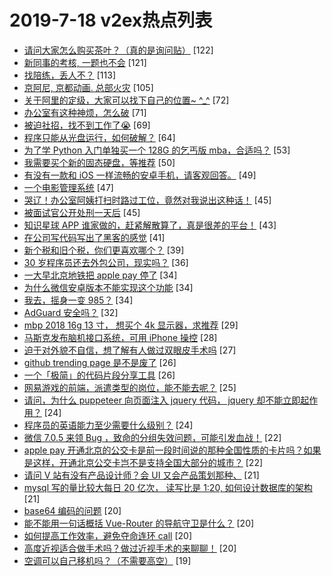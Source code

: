 # 2019-7-18 v2ex热点列表

+ [请问大家怎么购买茶叶？（真的是询问贴）](https://www.v2ex.com/t/584048#reply122) [122]
+ [新同事的考核, 一题也不会](https://www.v2ex.com/t/584098#reply121) [121]
+ [找陪练，丢人不？](https://www.v2ex.com/t/584060#reply113) [113]
+ [京阿尼, 京都动画. 总部火灾](https://www.v2ex.com/t/584086#reply105) [105]
+ [关于阿里的定级，大家可以找下自己的位置~ ^_^](https://www.v2ex.com/t/584123#reply72) [72]
+ [办公室有这种神烦，怎么破](https://www.v2ex.com/t/583980#reply71) [71]
+ [被迫社招，找不到工作了😭](https://www.v2ex.com/t/584011#reply69) [69]
+ [程序只能从光盘运行，如何破解？](https://www.v2ex.com/t/583996#reply64) [64]
+ [为了学 Python 入门单独买一个 128G 的乞丐版 mba，合适吗？](https://www.v2ex.com/t/584101#reply53) [53]
+ [我需要买个新的固态硬盘，等推荐](https://www.v2ex.com/t/584195#reply50) [50]
+ [有没有一款和 iOS 一样流畅的安卓手机，请客观回答。](https://www.v2ex.com/t/584061#reply49) [49]
+ [一个电影管理系统](https://www.v2ex.com/t/584041#reply47) [47]
+ [哭辽！办公室阿姨打扫时路过工位，竟然对我说出这种话！](https://www.v2ex.com/t/584002#reply45) [45]
+ [被面试官公开处刑一天后](https://www.v2ex.com/t/584176#reply45) [45]
+ [知识星球 APP 谁家做的，赶紧解散算了，真是很差的平台！](https://www.v2ex.com/t/583986#reply43) [43]
+ [在公司写代码写出了黑客的感觉](https://www.v2ex.com/t/584062#reply41) [41]
+ [新个税和旧个税，你们更喜欢哪个？](https://www.v2ex.com/t/584145#reply39) [39]
+ [30 岁程序员还去外包公司，现实吗？](https://www.v2ex.com/t/584165#reply36) [36]
+ [一大早北京地铁把 apple pay 停了](https://www.v2ex.com/t/583992#reply34) [34]
+ [为什么微信安卓版本不能实现这个功能](https://www.v2ex.com/t/584109#reply34) [34]
+ [我去，摇身一变 985？](https://www.v2ex.com/t/584171#reply34) [34]
+ [AdGuard 安全吗？](https://www.v2ex.com/t/584032#reply32) [32]
+ [mbp 2018 16g 13 寸， 想买个 4k 显示器，求推荐](https://www.v2ex.com/t/584063#reply29) [29]
+ [马斯克发布脑机接口系统，可用 iPhone 操控](https://www.v2ex.com/t/584038#reply28) [28]
+ [迫于对外貌不自信，想了解有人做过双眼皮手术吗](https://www.v2ex.com/t/584082#reply27) [27]
+ [github trending page 是不是废了](https://www.v2ex.com/t/584023#reply26) [26]
+ [一个「极简」的代码片段分享工具](https://www.v2ex.com/t/584143#reply26) [26]
+ [网易游戏的前端，派遣类型的岗位，能不能去呢？](https://www.v2ex.com/t/584217#reply25) [25]
+ [请问，为什么 puppeteer 向页面注入 jquery 代码， jquery 却不能立即起作用？](https://www.v2ex.com/t/584021#reply24) [24]
+ [程序员的英语能力至少需要什么级别？](https://www.v2ex.com/t/584182#reply24) [24]
+ [微信 7.0.5 来领 Bug ，致命的分组失效问题，可能引发血战！](https://www.v2ex.com/t/584057#reply22) [22]
+ [apple pay 开通北京的公交卡是前一段时间说的那种全国性质的卡片吗？如果是这样，开通北京公交卡岂不是支持全国大部分的城市？](https://www.v2ex.com/t/584064#reply22) [22]
+ [请问 V 站有没有产品设计师？会 UI 又会产品策划那种、](https://www.v2ex.com/t/584008#reply21) [21]
+ [mysql 写的量比较大每日 20 亿次， 读写比是 1:20, 如何设计数据库的架构](https://www.v2ex.com/t/584102#reply21) [21]
+ [base64 编码的问题](https://www.v2ex.com/t/584014#reply20) [20]
+ [能不能用一句话概括 Vue-Router 的导航守卫是什么？](https://www.v2ex.com/t/584066#reply20) [20]
+ [如何提高工作效率，避免夺命连环 call](https://www.v2ex.com/t/584096#reply20) [20]
+ [高度近视适合做手术吗？做过近视手术的来聊聊！](https://www.v2ex.com/t/584162#reply20) [20]
+ [空调可以自己移机吗？（不需要高空）](https://www.v2ex.com/t/584075#reply19) [19]
